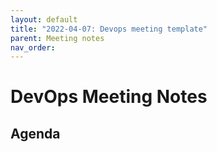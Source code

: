 ```yaml
---
layout: default
title: "2022-04-07: Devops meeting template"
parent: Meeting notes
nav_order:
---
```


# DevOps Meeting Notes

## Agenda


<!-- vim: set textwidth=80 sw=2 ts=2: -->

